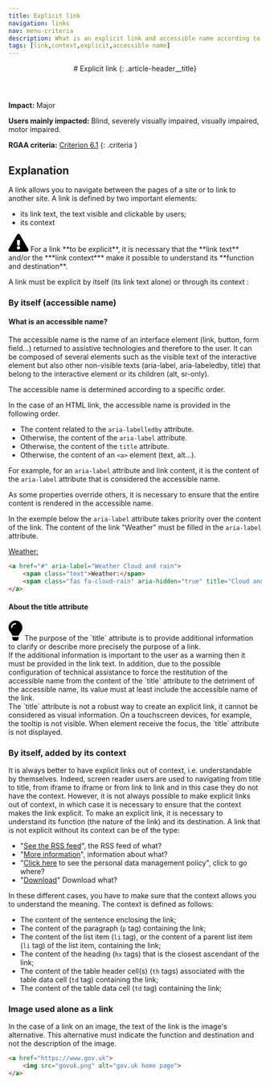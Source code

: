 ```yaml
---
title: Explicit link
navigation: links
nav: menu-criteria
description: What is an explicit link and accessible name according to its context?
tags: [link,context,explicit,accessible name]
---
```


<header>
# Explicit link
{: .article-header__title}
</header>

**Impact:** Major

**Users mainly impacted:** Blind, severely visually impaired, visually impaired, motor impaired.

**RGAA criteria:** [Criterion 6.1](https://www.numerique.gouv.fr/publications/rgaa-accessibilite/methode/criteres/#crit-6-1)
{: .criteria }

## Explanation

A link allows you to navigate between the pages of a site or to link to another site. A link is defined by two important elements:

* its link text, the text visible and clickable by users;
* its context

<div class="important">
<svg role="img" aria-label="Important" xmlns="http://www.w3.org/2000/svg" viewBox="0 0 576 512" width="40" height="36"><title>Important</title><path d="M569.517 440.013C587.975 472.007 564.806 512 527.94 512H48.054c-36.937 0-59.999-40.055-41.577-71.987L246.423 23.985c18.467-32.009 64.72-31.951 83.154 0l239.94 416.028zM288 354c-25.405 0-46 20.595-46 46s20.595 46 46 46 46-20.595 46-46-20.595-46-46-46zm-43.673-165.346l7.418 136c.347 6.364 5.609 11.346 11.982 11.346h48.546c6.373 0 11.635-4.982 11.982-11.346l7.418-136c.375-6.874-5.098-12.654-11.982-12.654h-63.383c-6.884 0-12.356 5.78-11.981 12.654z"/></svg>
For a link **to be explicit**, it is necessary that the **link text** and/or the ***link context*** make it possible to understand its **function and destination**.
</div>

A link must be explicit by itself (its link text alone) or through its context :

### By itself (accessible name)

#### What is an accessible name?
The accessible name is the name of an interface element (link, button, form field...) returned to assistive technologies and therefore to the user. It can be composed of several elements such as the visible text of the interactive element but also other non-visible texts (aria-label, aria-labeledby, title) that belong to the interactive element or its children (alt, sr-only).

The accessible name is determined according to a specific order.

In the case of an HTML link, the accessible name is provided in the following order.

* The content related to the `aria-labelledby` attribute.
* Otherwise, the content of the `aria-label` attribute.
* Otherwise, the content of the `title` attribute.
* Otherwise, the content of an `<a>` element (text, alt...).

For example, for an `aria-label` attribute and link content, it is the content of the `aria-label` attribute that is considered the accessible name.

As some properties override others, it is necessary to ensure that the entire content is rendered in the accessible name.

In the exemple below the `aria-label` attribute takes priority over the content of the link. The content of the link "Weather" must be filled in the `aria-label` attribute.

<a href="#" aria-label="Weather Cloud and rain">
    <span class="text">Weather:</span>
    <span class="fas fa-cloud-rain" aria-hidden="true" title="Cloud and rain"></span>
</a>

```html
<a href="#" aria-label="Weather Cloud and rain">
    <span class="text">Weather:</span>
    <span class="fas fa-cloud-rain" aria-hidden="true" title="Cloud and rain"></span>
</a>
```

#### About the title attribute
<div class="tip">
<svg role="img" aria-label="Tip" xmlns="http://www.w3.org/2000/svg" viewBox="0 0 352 512" width="28" height="40"><title>Tip</title><path d="M96.06 454.35c.01 6.29 1.87 12.45 5.36 17.69l17.09 25.69a31.99 31.99 0 0 0 26.64 14.28h61.71a31.99 31.99 0 0 0 26.64-14.28l17.09-25.69a31.989 31.989 0 0 0 5.36-17.69l.04-38.35H96.01l.05 38.35zM0 176c0 44.37 16.45 84.85 43.56 115.78 16.52 18.85 42.36 58.23 52.21 91.45.04.26.07.52.11.78h160.24c.04-.26.07-.51.11-.78 9.85-33.22 35.69-72.6 52.21-91.45C335.55 260.85 352 220.37 352 176 352 78.61 272.91-.3 175.45 0 73.44.31 0 82.97 0 176zm176-80c-44.11 0-80 35.89-80 80 0 8.84-7.16 16-16 16s-16-7.16-16-16c0-61.76 50.24-112 112-112 8.84 0 16 7.16 16 16s-7.16 16-16 16z"/></svg>
The purpose of the `title` attribute is to provide additional information to clarify or describe more precisely the purpose of a link.<br>
If the additional information is important to the user as a warning then it must be provided in the link text.
In addition, due to the possible configuration of technical assistance to force the restitution of the accessible name from the content of the `title` attribute to the detriment of the accessible name, its value must at least include the accessible name of the link.<br>
The `title` attribute is not a robust way to create an explicit link, it cannot be considered as visual information. On a touchscreen devices, for example, the tooltip is not visible. When element receive the focus, the `title` attribute is not displayed.<br>
</div>

### By itself, added by its context
It is always better to have explicit links out of context, i.e. understandable by themselves. Indeed, screen reader users are used to navigating from title to title, from iframe to iframe or from link to link and in this case they do not have the context.
However, it is not always possible to make explicit links out of context, in which case it is necessary to ensure that the context makes the link explicit. To make an explicit link, it is necessary to understand its function (the nature of the link) and its destination.
A link that is not explicit without its context can be of the type:
* "[See the RSS feed](#)", the RSS feed of what?
* "[More information](#)", information about what?
* "[Click here](#) to see the personal data management policy", click to go where?
* "[Download](#)" Download what?

In these different cases, you have to make sure that the context allows you to understand the meaning.
The context is defined as follows:
* The content of the sentence enclosing the link;
* The content of the paragraph (`p` tag) containing the link;
* The content of the list item (`li` tag), or the content of a parent list item (`li` tag) of the list item, containing the link;
* The content of the heading (`hx` tags) that is the closest ascendant of the link;
* The content of the table header cell(s) (`th` tags) associated with the table data cell (`td` tag) containing the link;
* The content of the table data cell (`td` tag) containing the link;

### Image used alone as a link

In the case of a link on an image, the text of the link is the image's alternative. This alternative must indicate the function and destination and not the description of the image.

```html
<a href="https://www.gov.uk">
    <img src="govuk.png" alt="gov.uk home page">
</a>
```
